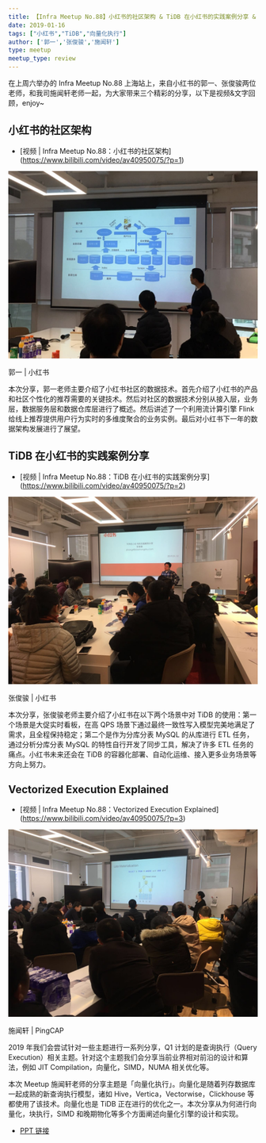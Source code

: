```yaml
---
title: 【Infra Meetup No.88】小红书的社区架构 & TiDB 在小红书的实践案例分享 & Vectorized Execution Explained
date: 2019-01-16
tags: ["小红书","TiDB","向量化执行"]
author: ['郭一','张俊骏','施闻轩']
type: meetup
meetup_type: review
---
```


在上周六举办的 Infra Meetup No.88 上海站上，来自小红书的郭一、张俊骏两位老师，和我司施闻轩老师一起，为大家带来三个精彩的分享，以下是视频&文字回顾，enjoy~

## 小红书的社区架构

- [视频 | Infra Meetup No.88：小红书的社区架构]
(https://www.bilibili.com/video/av40950075/?p=1)

![郭一 | 小红书](media/meetup-88-20190116/1.jpg)

<div class="caption-center">郭一 | 小红书</div> 

本次分享，郭一老师主要介绍了小红书社区的数据技术。首先介绍了小红书的产品和社区个性化的推荐需要的关键技术。然后对社区的数据技术分别从接入层，业务层，数据服务层和数据仓库层进行了概述。然后讲述了一个利用流计算引擎 Flink 给线上推荐提供用户行为实时的多维度聚合的业务实例。最后对小红书下一年的数据架构发展进行了展望。

## TiDB 在小红书的实践案例分享

- [视频 | Infra Meetup No.88：TiDB 在小红书的实践案例分享]
(https://www.bilibili.com/video/av40950075/?p=2)

![张俊骏 | 小红书](media/meetup-88-20190116/2.jpg)

<div class="caption-center">张俊骏 | 小红书</div> 

本次分享，张俊骏老师主要介绍了小红书在以下两个场景中对 TiDB 的使用：第一个场景是大促实时看板，在高 QPS 场景下通过最终一致性写入模型完美地满足了需求，且全程保持稳定；第二个是作为分库分表 MySQL 的从库进行 ETL 任务，通过分析分库分表 MySQL 的特性自行开发了同步工具，解决了许多 ETL 任务的痛点。小红书未来还会在 TiDB 的容器化部署、自动化运维、接入更多业务场景等方向上努力。

##  Vectorized Execution Explained

- [视频 | Infra Meetup No.88：Vectorized Execution Explained]
(https://www.bilibili.com/video/av40950075/?p=3)


![施闻轩 | PingCAP](media/meetup-88-20190116/3.jpg)

<div class="caption-center">施闻轩 | PingCAP</div> 

2019 年我们会尝试针对一些主题进行一系列分享，Q1 计划的是查询执行（Query Execution）相关主题。针对这个主题我们会分享当前业界相对前沿的设计和算法，例如 JIT Compilation，向量化，SIMD，NUMA 相关优化等。

本次 Meetup 施闻轩老师的分享主题是「向量化执行」。向量化是随着列存数据库一起成熟的新查询执行模型，诸如 Hive，Vertica，Vectorwise，Clickhouse 等都使用了该技术。向量化也是 TiDB 正在进行的优化之一。本次分享从为何进行向量化，块执行，SIMD 和晚期物化等多个方面阐述向量化引擎的设计和实现。



- [PPT 链接](https://eyun.baidu.com/s/3o9ZHjRG)